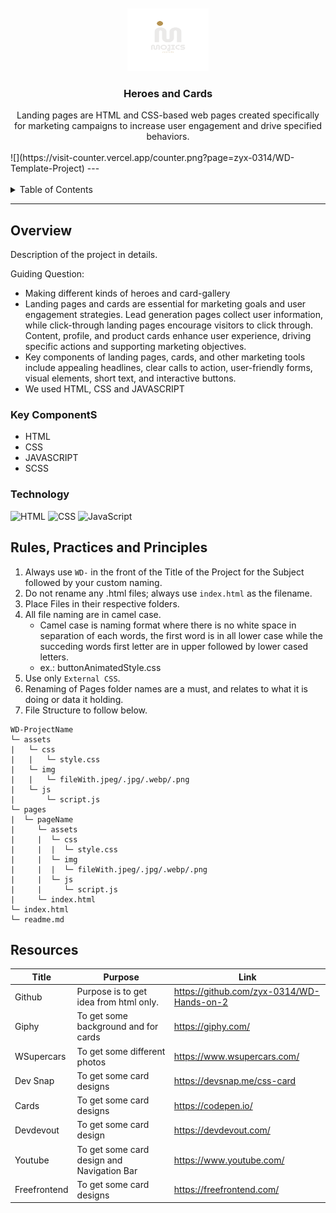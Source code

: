 <a name="readme-top">

<br/>

<br />
<div align="center">
  <a href="https://github.com/Seanmojica17">
  <!-- TODO: If you want to add logo or banner you can add it here -->
    <img src="/assets/img/Brown Simple Interior Furniture Initial Logo.png" alt="Mojics" width="130" height="100">
  </a>
<!-- TODO: Change Title to the name of the title of your Project -->
  <h3 align="center">Heroes and Cards</h3>
</div>
<!-- TODO: Make a short description -->
<div align="center">
    Landing pages are HTML and CSS-based web pages created specifically for marketing campaigns to increase user engagement and drive specified behaviors.
</div>

<br />
![](https://visit-counter.vercel.app/counter.png?page=zyx-0314/WD-Template-Project)
---

<br />
<br />

<!-- TODO: If you want to add more layers for your readme -->
<details>
  <summary>Table of Contents</summary>
  <ol>
    <li>
      <a href="#overview">Overview</a>
      <ol>
        <li>
          <a href="#key-components">Key Components</a>
        </li>
        <li>
          <a href="#technology">Technology</a>
        </li>
      </ol>
    </li>
    <li>
      <a href="#rule,-practices-and-principles">Rules, Practices and Principles</a>
    </li>
    <li>
      <a href="#resources">Resources</a>
    </li>
  </ol>
</details>

---

## Overview

<!-- TODO: To be changed -->
<!-- The following are just sample -->
Description of the project in details.

Guiding Question:
- Making different kinds of heroes and card-gallery
- Landing pages and cards are essential for marketing goals and user engagement strategies. Lead generation pages collect user information, while click-through landing pages encourage    visitors to click through. Content, profile, and product cards enhance user experience, driving specific actions and supporting marketing objectives.
- Key components of landing pages, cards, and other marketing tools include appealing headlines, clear calls to action, user-friendly forms, visual elements, short text, and interactive buttons.
- We used HTML, CSS and JAVASCRIPT

### Key ComponentS
- HTML
- CSS
- JAVASCRIPT
- SCSS

### Technology
<!-- TODO: List of Technology Used -->
![HTML](https://img.shields.io/badge/HTML-E34F26?style=for-the-badge&logo=html5&logoColor=white)
![CSS](https://img.shields.io/badge/CSS-1572B6?style=for-the-badge&logo=css3&logoColor=white)
![JavaScript](https://img.shields.io/badge/JavaScript-F7DF1E?style=for-the-badge&logo=javascript&logoColor=white)

## Rules, Practices and Principles
1. Always use `WD-` in the front of the Title of the Project for the Subject followed by your custom naming.
2. Do not rename any .html files; always use `index.html` as the filename.
3. Place Files in their respective folders.
4. All file naming are in camel case.
   - Camel case is naming format where there is no white space in separation of each words, the first word is in all lower case while the succeding words first letter are in upper followed by lower cased letters.
   - ex.: buttonAnimatedStyle.css
5. Use only `External CSS`.
6. Renaming of Pages folder names are a must, and relates to what it is doing or data it holding.
7. File Structure to follow below.

```
WD-ProjectName
└─ assets
|   └─ css
|   |   └─ style.css
|   └─ img
|   |   └─ fileWith.jpeg/.jpg/.webp/.png
|   └─ js
|       └─ script.js
└─ pages
|  └─ pageName
|     └─ assets
|     |  └─ css
|     |  |  └─ style.css
|     |  └─ img
|     |  |  └─ fileWith.jpeg/.jpg/.webp/.png
|     |  └─ js
|     |     └─ script.js
|     └─ index.html
└─ index.html
└─ readme.md
```

## Resources

<!-- TODO: Add References -->
| Title | Purpose | Link |
|-|-|-|
|Github|Purpose is to get idea from html only.|https://github.com/zyx-0314/WD-Hands-on-2|
|Giphy|To get some background and for cards|https://giphy.com/|
|WSupercars|To get some different photos|https://www.wsupercars.com/|
|Dev Snap|To get some card designs|https://devsnap.me/css-card|
|Cards|To get some card designs|https://codepen.io/|
|Devdevout|To get some card design|https://devdevout.com/|
|Youtube|To get some card design and Navigation Bar|https://www.youtube.com/|
|Freefrontend|To get some card designs|https://freefrontend.com/|


